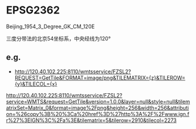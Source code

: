 # EPSG2362

Beijing_1954_3_Degree_GK_CM_120E

三度分带法的北京54坐标系，中央经线为120°

## e.g. 
- http://120.40.102.225:8110/wmtsservice/FZSL2?REQUEST=GetTile&FORMAT=image/png&TILEMATRIX={z}&TILEROW={y}&TILECOL={x}



http://120.40.102.225:8110/wmtsservice/FZSL2?service=WMTS&request=GetTile&version=1.0.0&layer=null&style=null&tilematrixSet=Matrix_0&format=image%2Fpng&height=256&width=256&attribution=%26copy%3B%20%3Ca%20href%3D%27http%3A%2F%2Fwww.ign.fr%27%3EIGN%3C%2Fa%3E&tilematrix=5&tilerow=2910&tilecol=2273
